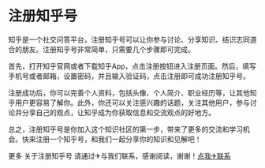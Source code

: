 # 注册知乎号

知乎是一个社交问答平台，注册知乎号可以让你参与讨论、分享知识、结识志同道合的朋友。注册知乎号非常简单，只需要几个步骤即可完成。

首先，打开知乎官网或者下载知乎App，点击注册按钮进入注册页面。然后，填写手机号或者邮箱，设置密码，并且输入验证码，点击注册即可成功注册知乎号。

注册成功后，你可以完善个人资料，包括头像、个人简介、职业经历等，让其他知乎用户更容易了解你。此外，你还可以关注感兴趣的话题，关注其他用户，参与讨论并分享自己的观点，让知乎成为你获取信息和交流观点的好地方。

总之，注册知乎号是你加入这个知识社区的第一步，带来了更多的交流和学习机会。快来注册一个知乎号，和我们一起分享你的知识和见解吧！

更多 关于注册知乎号 请通过✈与我们联系，感谢阅读，谢谢！[点我✈联系](https://add.k02.cc)